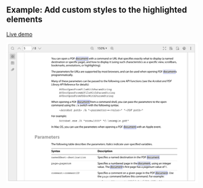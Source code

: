 ## Example: Add custom styles to the highlighted elements

[Live demo](https://react-pdf-viewer.dev/examples/add-custom-styles-to-the-highlighted-elements)

![Add custom styles to the highlighted elements](screenshot.png)
